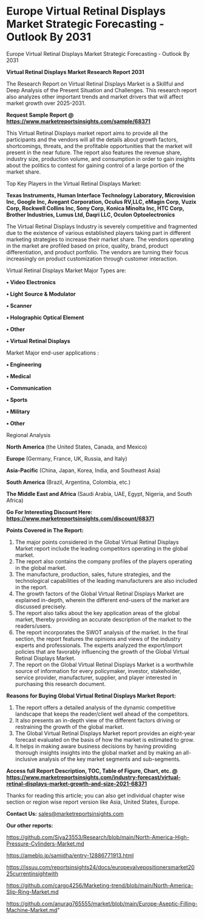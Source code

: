# Europe Virtual Retinal Displays Market Strategic Forecasting - Outlook By 2031
Europe Virtual Retinal Displays Market Strategic Forecasting - Outlook By 2031

<strong>Virtual Retinal Displays Market Research Report 2031</strong>

The Research Report on Virtual Retinal Displays Market is a Skillful and Deep Analysis of the Present Situation and Challenges. This research report also analyzes other important trends and market drivers that will affect market growth over 2025-2031.

<strong>Request Sample Report @ <a href=https://www.marketreportsinsights.com/sample/68371>https://www.marketreportsinsights.com/sample/68371</a></strong>

This Virtual Retinal Displays market report aims to provide all the participants and the vendors will all the details about growth factors, shortcomings, threats, and the profitable opportunities that the market will present in the near future. The report also features the revenue share, industry size, production volume, and consumption in order to gain insights about the politics to contest for gaining control of a large portion of the market share.

Top Key Players in the Virtual Retinal Displays Market:

<strong>Texas Instruments, Human Interface Technology Laboratory, Microvision Inc, Google Inc, Avegant Corporation, Oculus RV,LLC, eMagin Corp, Vuzix Corp, Rockwell Collins Inc, Sony Corp, Konica Minolta Inc, HTC Corp, Brother Industries, Lumus Ltd, Daqri LLC, Oculon Optoelectronics</strong>

The Virtual Retinal Displays Industry is severely competitive and fragmented due to the existence of various established players taking part in different marketing strategies to increase their market share. The vendors operating in the market are profiled based on price, quality, brand, product differentiation, and product portfolio. The vendors are turning their focus increasingly on product customization through customer interaction.

Virtual Retinal Displays Market Major Types are:

<strong>• Video Electronics

• Light Source & Modulator

• Scanner

• Holographic Optical Element

• Other

• Virtual Retinal Displays</strong>

Market Major end-user applications :

<strong>• Engineering

• Medical

• Communication

• Sports

• Military

• Other</strong>

Regional Analysis

</u><strong><b>North America</b></strong> (the United States, Canada, and Mexico)

<strong><b>Europe </b></strong>(Germany, France, UK, Russia, and Italy)

<strong><b>Asia-Pacific</b></strong> (China, Japan, Korea, India, and Southeast Asia)

<strong><b>South America</b></strong> (Brazil, Argentina, Colombia, etc.)

<strong><b>The Middle East and Africa</b></strong> (Saudi Arabia, UAE, Egypt, Nigeria, and South Africa)

<strong>Go For Interesting Discount Here: <a href=https://www.marketreportsinsights.com/discount/68371>https://www.marketreportsinsights.com/discount/68371</a></strong>

<strong>Points Covered in The Report:</strong>
<ol>
  <li>The major points considered in the Global Virtual Retinal Displays Market report include the leading competitors operating in the global market.</li>
  <li>The report also contains the company profiles of the players operating in the global market.</li>
  <li>The manufacture, production, sales, future strategies, and the technological capabilities of the leading manufacturers are also included in the report.</li>
  <li>The growth factors of the Global Virtual Retinal Displays Market are explained in-depth, wherein the different end-users of the market are discussed precisely.</li>
  <li>The report also talks about the key application areas of the global market, thereby providing an accurate description of the market to the readers/users.</li>
  <li>The report incorporates the SWOT analysis of the market. In the final section, the report features the opinions and views of the industry experts and professionals. The experts analyzed the export/import policies that are favorably influencing the growth of the Global Virtual Retinal Displays Market.</li>
  <li>The report on the Global Virtual Retinal Displays Market is a worthwhile source of information for every policymaker, investor, stakeholder, service provider, manufacturer, supplier, and player interested in purchasing this research document.</li>
</ol>
<strong>Reasons for Buying Global Virtual Retinal Displays Market Report:</strong>

<ol>
  <li>The report offers a detailed analysis of the dynamic competitive landscape that keeps the reader/client well ahead of the competitors.</li>
  <li>It also presents an in-depth view of the different factors driving or restraining the growth of the global market.</li>
  <li>The Global Virtual Retinal Displays Market report provides an eight-year forecast evaluated on the basis of how the market is estimated to grow.</li>
  <li>It helps in making aware business decisions by having providing thorough insights insights into the global market and by making an all-inclusive analysis of the key market segments and sub-segments.</li>
</ol>
<strong>Access full Report Description, TOC, Table of Figure, Chart, etc. @ <a href=https://www.marketreportsinsights.com/industry-forecast/virtual-retinal-displays-market-growth-and-size-2021-68371>https://www.marketreportsinsights.com/industry-forecast/virtual-retinal-displays-market-growth-and-size-2021-68371</a></strong>


Thanks for reading this article; you can also get individual chapter wise section or region wise report version like Asia, United States, Europe.

<strong>Contact Us:</strong>
sales@marketreportsinsights.com

<strong>Our other reports:</strong>

<a href=https://github.com/Siya23553/Research/blob/main/North-America-High-Pressure-Cylinders-Market.md>https://github.com/Siya23553/Research/blob/main/North-America-High-Pressure-Cylinders-Market.md</a>

<a href=https://ameblo.jp/samidha/entry-12886771913.html>https://ameblo.jp/samidha/entry-12886771913.html</a>

<a href=https://issuu.com/reportsinsights24/docs/europevalvepositionersmarket2025currentinsightwith>https://issuu.com/reportsinsights24/docs/europevalvepositionersmarket2025currentinsightwith</a>

<a href=https://github.com/cargo4256/Marketing-trend/blob/main/North-America-Slip-Ring-Market.md>https://github.com/cargo4256/Marketing-trend/blob/main/North-America-Slip-Ring-Market.md</a>

<a href=https://github.com/anurag765555/market/blob/main/Europe-Aseptic-Filling-Machine-Market.md>https://github.com/anurag765555/market/blob/main/Europe-Aseptic-Filling-Machine-Market.md</a>"
